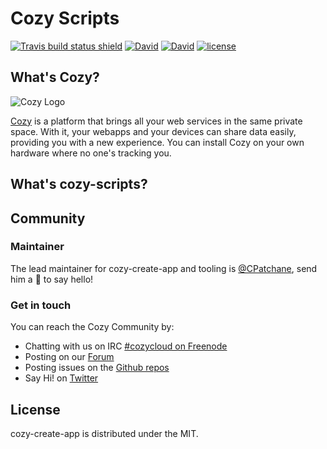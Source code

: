 Cozy Scripts
=============

[![Travis build status shield](https://img.shields.io/travis/CPatchane/cozy-scripts/master.svg?style=flat-square
)](https://travis-ci.org/CPatchane/cozy-scripts)
[![David](https://img.shields.io/david/cpatchane/cozy-scripts.svg?style=flat-square
)](https://github.com/CPatchane/cozy-scripts/blob/master/package.json)
[![David](https://img.shields.io/david/dev/cpatchane/cozy-scripts.svg?style=flat-square
)](https://github.com/CPatchane/cozy-scripts/blob/master/package.json)
[![license](https://img.shields.io/github/license/cpatchane/cozy-scripts.svg?style=flat-square
)](https://github.com/CPatchane/cozy-scripts/blob/master/LICENSE)

What's Cozy?
------------

![Cozy Logo](https://cdn.rawgit.com/cozy/cozy-guidelines/master/templates/cozy_logo_small.svg)

[Cozy] is a platform that brings all your web services in the same private space.  With it, your webapps and your devices can share data easily, providing you with a new experience. You can install Cozy on your own hardware where no one's tracking you.


What's cozy-scripts?
--------------------

Community
---------

### Maintainer

The lead maintainer for cozy-create-app and tooling is [@CPatchane](https://github.com/cpatchane), send him a :beers: to say hello!


### Get in touch

You can reach the Cozy Community by:

- Chatting with us on IRC [#cozycloud on Freenode][freenode]
- Posting on our [Forum][forum]
- Posting issues on the [Github repos][github]
- Say Hi! on [Twitter][twitter]


License
-------

cozy-create-app is distributed under the MIT.


[cozy]: https://cozy.io "Cozy Cloud"
[agpl-3.0]: https://www.gnu.org/licenses/agpl-3.0.html
[freenode]: http://webchat.freenode.net/?randomnick=1&channels=%23cozycloud&uio=d4
[forum]: https://forum.cozy.io/
[github]: https://github.com/cozy/
[twitter]: https://twitter.com/mycozycloud
